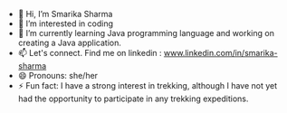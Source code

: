 - 👋 Hi, I’m Smarika Sharma
- 👀 I’m interested in coding
- 🌱 I’m currently learning Java programming language and working on creating a Java application. 
- 📫 Let's connect. Find me on linkedin : www.linkedin.com/in/smarika-sharma
- 😄 Pronouns: she/her
- ⚡ Fun fact: I have a strong interest in trekking, although I have not yet had the opportunity to participate in any trekking expeditions.

<!---
smarika-sh/smarika-sh is a ✨ special ✨ repository because its `README.md` (this file) appears on your GitHub profile.
You can click the Preview link to take a look at your changes.
--->
